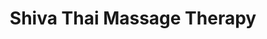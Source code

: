 ---
title: "Shiva Thai Massage Therapy"
url: /wonthaggi/shiva-thai-massage-therapy/
shop: Massage
---